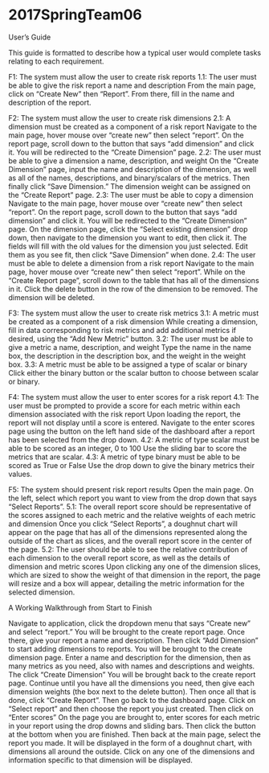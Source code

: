 # 2017SpringTeam06
User’s Guide

This guide is formatted to describe how a typical user would complete tasks relating to each requirement.

F1: The system must allow the user to create risk reports
	1.1: The user must be able to give the risk report a name and description
From the main page, click on “Create New” then “Report”. From there, fill in the name and description of the report.
	
F2: The system must allow the user to create risk dimensions
	2.1: A dimension must be created as a component of a risk report
Navigate to the main page, hover mouse over “create new” then select “report”. On the report page, scroll down to the button that says “add dimension” and click it. You will be redirected to the “Create Dimension” page.
	2.2: The user must be able to give a dimension a name, description, and weight
On the “Create Dimension” page, input the name and description of the dimension, as well as all of the names, descriptions, and binary/scalars of the metrics. Then finally click “Save Dimension.” The dimension weight can be assigned on the “Create Report” page.
2.3: The user must be able to copy a dimension
Navigate to the main page, hover mouse over “create new” then select “report”. On the report page, scroll down to the button that says “add dimension” and click it. You will be redirected to the “Create Dimension” page. On the dimension page, click the “Select existing dimension” drop down, then navigate to the dimension you want to edit, then click it. The fields will fill with the old values for the dimension you just selected. Edit them as you see fit, then click “Save Dimension” when done.
2.4: The user must be able to delete a dimension from a risk report
Navigate to the main page, hover mouse over “create new” then select “report”. While on the “Create Report page”, scroll down to the table that has all of the dimensions in it. Click the delete button in the row of the dimension to be removed. The dimension will be deleted.

F3: The system must allow the user to create risk metrics
3.1: A metric must be created as a component of a risk dimension
While creating a dimension, fill in data corresponding to risk metrics and add additional metrics if desired, using the “Add New Metric” button. 
	3.2: The user must be able to give a metric a name, description, and weight
Type the name in the name box, the description in the description box, and the weight in the weight box.
	3.3: A metric must be able to be assigned a type of scalar or binary
Click either the binary button or the scalar button to choose between scalar or binary.

F4: The system must allow the user to enter scores for a risk report
4.1: The user must be prompted to provide a score for each metric within each dimension associated with the risk report
Upon loading the report, the report will not display until a score is entered. Navigate to the enter scores page using the button on the left hand side of the dashboard after a report has been selected from the drop down.
4.2: A metric of type scalar must be able to be scored as an integer, 0 to 100
Use the sliding bar to score the metrics that are scalar.
4.3: A metric of type binary must be able to be scored as True or False
Use the drop down to give the binary metrics their values.

F5: The system should present risk report results
Open the main page. On the left, select which report you want to view from the drop down that says “Select Reports”.
	5.1: The overall report score should be representative of the scores assigned to
	each metric and the relative weights of each metric and dimension
Once you click “Select Reports”, a doughnut chart will appear on the page that has all of the dimensions represented along the outside of the chart as slices, and the overall report score in the center of the page.
5.2: The user should be able to see the relative contribution of each dimension to the overall report score, as well as the details of dimension and metric scores
Upon clicking any one of the dimension slices, which are sized to show the weight of that dimension in the report, the page will resize and a box will appear, detailing the metric information for the selected dimension.


A Working Walkthrough from Start to Finish

Navigate to application, click the dropdown menu that says “Create new” and select “report.” You will be brought to the create report page. Once there, give your report a name and description. Then click “Add Dimension” to start adding dimensions to reports. You will be brought to the create dimension page. Enter a name and description for the dimension, then as many metrics as you need, also with names and descriptions and weights. The click “Create Dimension” You will be brought back to the create report page. Continue until you have all the dimensions you need, then give each dimension weights (the box next to the delete button). Then once all that is done, click “Create Report”. Then go back to the dashboard page. Click on “Select report” and then choose the report you just created. Then click on “Enter scores” On the page you are brought to, enter scores for each metric in your report using the drop downs and sliding bars. Then click the button at the bottom when you are finished. Then back at the main page, select the report you made. It will be displayed in the form of a doughnut chart, with dimensions all around the outside. Click on any one of the dimensions and information specific to that dimension will be displayed.
